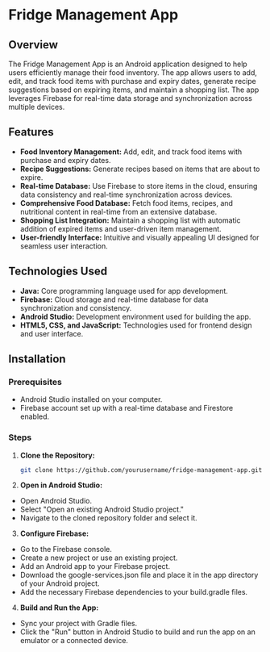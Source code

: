 # Fridge Management App

## Overview
The Fridge Management App is an Android application designed to help users efficiently manage their food inventory. The app allows users to add, edit, and track food items with purchase and expiry dates, generate recipe suggestions based on expiring items, and maintain a shopping list. The app leverages Firebase for real-time data storage and synchronization across multiple devices.

## Features
- **Food Inventory Management:** Add, edit, and track food items with purchase and expiry dates.
- **Recipe Suggestions:** Generate recipes based on items that are about to expire.
- **Real-time Database:** Use Firebase to store items in the cloud, ensuring data consistency and real-time synchronization across devices.
- **Comprehensive Food Database:** Fetch food items, recipes, and nutritional content in real-time from an extensive database.
- **Shopping List Integration:** Maintain a shopping list with automatic addition of expired items and user-driven item management.
- **User-friendly Interface:** Intuitive and visually appealing UI designed for seamless user interaction.

## Technologies Used
- **Java:** Core programming language used for app development.
- **Firebase:** Cloud storage and real-time database for data synchronization and consistency.
- **Android Studio:** Development environment used for building the app.
- **HTML5, CSS, and JavaScript:** Technologies used for frontend design and user interface.

## Installation

### Prerequisites
- Android Studio installed on your computer.
- Firebase account set up with a real-time database and Firestore enabled.

### Steps
1. **Clone the Repository:**
   
   ```bash
   git clone https://github.com/yourusername/fridge-management-app.git

3. **Open in Android Studio:**

- Open Android Studio.
- Select "Open an existing Android Studio project."
- Navigate to the cloned repository folder and select it.

3. **Configure Firebase:**

- Go to the Firebase console.
- Create a new project or use an existing project.
- Add an Android app to your Firebase project.
- Download the google-services.json file and place it in the app directory of your Android project.
- Add the necessary Firebase dependencies to your build.gradle files.

4. **Build and Run the App:**

- Sync your project with Gradle files.
- Click the "Run" button in Android Studio to build and run the app on an emulator or a connected device.
